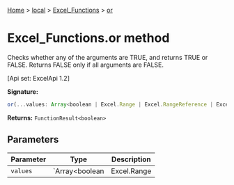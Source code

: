 [Home](./index) &gt; [local](local.md) &gt; [Excel\_Functions](local.excel_functions.md) &gt; [or](local.excel_functions.or.md)

# Excel\_Functions.or method

Checks whether any of the arguments are TRUE, and returns TRUE or FALSE. Returns FALSE only if all arguments are FALSE. 

 \[Api set: ExcelApi 1.2\]

**Signature:**
```javascript
or(...values: Array<boolean | Excel.Range | Excel.RangeReference | Excel.FunctionResult<any>>): FunctionResult<boolean>;
```
**Returns:** `FunctionResult<boolean>`

## Parameters

|  Parameter | Type | Description |
|  --- | --- | --- |
|  `values` | `Array<boolean | Excel.Range | Excel.RangeReference | Excel.FunctionResult<any>>` |  |

